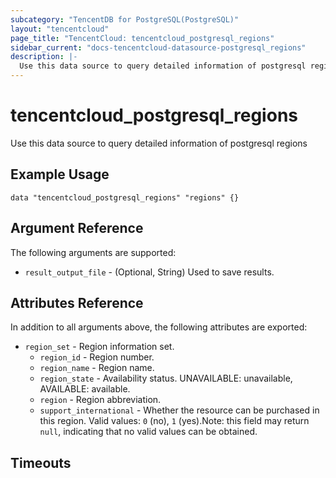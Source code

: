```yaml
---
subcategory: "TencentDB for PostgreSQL(PostgreSQL)"
layout: "tencentcloud"
page_title: "TencentCloud: tencentcloud_postgresql_regions"
sidebar_current: "docs-tencentcloud-datasource-postgresql_regions"
description: |-
  Use this data source to query detailed information of postgresql regions
---
```


# tencentcloud_postgresql_regions

Use this data source to query detailed information of postgresql regions

## Example Usage

```hcl
data "tencentcloud_postgresql_regions" "regions" {}
```

## Argument Reference

The following arguments are supported:

* `result_output_file` - (Optional, String) Used to save results.

## Attributes Reference

In addition to all arguments above, the following attributes are exported:

* `region_set` - Region information set.
  * `region_id` - Region number.
  * `region_name` - Region name.
  * `region_state` - Availability status. UNAVAILABLE: unavailable, AVAILABLE: available.
  * `region` - Region abbreviation.
  * `support_international` - Whether the resource can be purchased in this region. Valid values: `0` (no), `1` (yes).Note: this field may return `null`, indicating that no valid values can be obtained.


## Timeouts

<no value>


